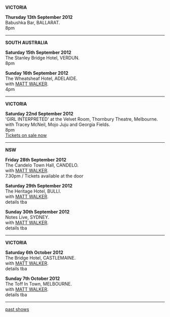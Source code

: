    

**VICTORIA** 

**Thursday 13th September 2012**   
Babushka Bar, BALLARAT.  
8pm 

* * * * *   

**SOUTH AUSTRALIA**  

**Saturday 15th September 2012**   
The Stanley Bridge Hotel, VERDUN.  
8pm 
 
**Sunday 16th September 2012**   
The Wheatsheaf Hotel, ADELAIDE.   
with [MATT WALKER][112].   
4pm     

* * * * *   
  
**VICTORIA** 

**Saturday 22nd September 2012**   
'GIRL INTERPRETED' at the Velvet Room, Thornbury Theatre, Melbourne.  
with Tracey McNeil, Mojo Juju and Georgia Fields.  
8pm   
[Tickets on sale now][113]   

* * * * *   

**NSW**  

**Friday 28th September 2012**   
The Candelo Town Hall, CANDELO.  
with [MATT WALKER][112].  
7.30pm / Tickets available at the door  
 
**Saturday 29th September 2012**   
The Heritage Hotel, BULLI.   
with [MATT WALKER][112].   
details tba  

**Sunday 30th September 2012**   
Notes Live, SYDNEY.   
with [MATT WALKER][112].       
details tba   

* * * * *   

**VICTORIA**  
 
**Saturday 6th October 2012**     
The Bridge Hotel, CASTLEMAINE.   
with [MATT WALKER][112].      
details tba   

**Sunday 7th October 2012**     
The Toff In Town, MELBOURNE.   
with [MATT WALKER][112].      
details tba   

* * * * *     

[past shows][archive]

  [archive]: shows/archive/

[33.1]: contact/
[50]: http://northcotesocialclub.com/
[3.2]: http://www.thebasement.com.au/
[81]:  http://www.pietabrown.com
[88]: http://www.facebook.com/pages/Beetle-Bar/125772420775772
[89]: http://www.royalexchangenewcastle.com.au/
[90]: http://www.camelotlounge.com/
[90.1]: http://www.trybooking.com/RWU
[91]: http://www.clarendonguesthouse.com.au/
[93]: http://www.caravanmusic.com.au
[94]: http://wheatsheafhotel.com.au/
[95]: http://www.bellaunion.com.au
[96]: http://www.jojosmithsoul.com/
[96.1]: http://www.myspace.com/sweetjeanmusic
[96.2]: http://www.myspace.com/jimdowling
[96.3]: http://www.ilonaharker.com
[96.4]: http://www.mardilumsden.com  
[96.5]: http://www.theyearlings.net 
[96.6]: http://www.theelliscollective.com
[96.7]: http://www.triplejunearthed.com/birdsandbelles
[96.8]: http://www.myspace.com/denhanrahan
[97]: http://www.hamishstuart.net/fr_home.cfm
[98]: http://venue505.com/
[99]: http://www.corinbank.com/  
[99.1]: http://www.portfairyfolkfestival.com/
[100]: http://www.tamarvalleyfolkfestival.com/Home.html  
[101]: http://www.bigtix.com.au/ProductDetails.aspx?productID=2083
[104]: http://www.carnivalofsuburbia.com   
[105]: http://www.bellaunion.com.au/ticketing/show_535/
[106]: http://www.caravanmusic.com.au/gigs/pieta-brown/
[107]: http://www.trybooking.com/BCUB
[108]: http://www.moshtix.com.au/event.aspx?id=54131&ref=pietabrownpolishclub
[109]: http://www.starcourttheatre.com.au/shows
[110]: http://www.lonewolfpromotions.com/
[111]: http://thethornburytheatre.com/  
[111.1]: http://thornburytheatre.oztix.com.au/default.aspx?Event=27515  
[112]: http://www.mattwalker.com.au/  
[112.1]: http://www.pbsfm.org.au/node/19074
[113]: http://thethornburytheatre.com/event/girl-interpreted-2012-feat-lucie-thorne-mojo-juju-georgia-fields-tracy-mcneil/